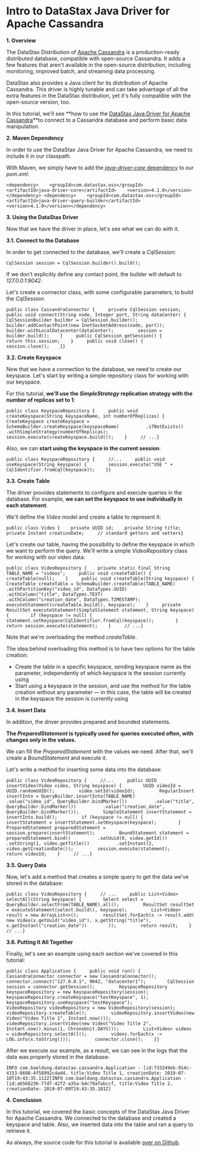 
Intro to DataStax Java Driver for Apache Cassandra
==================================================

​**1. Overview**

The DataStax Distribution of [Apache
Cassandra](https://www.baeldung.com/cassandra-with-java) is a
production-ready distributed database, compatible with open-source
Cassandra. It adds a few features that aren't available in the
open-source distribution, including monitoring, improved batch, and
streaming data processing.

DataStax also provides a Java client for its distribution of Apache
Cassandra. This driver is highly tunable and can take advantage of all
the extra features in the DataStax distribution, yet it's fully
compatible with the open-source version, too.

In this tutorial, we'll see **how to use the [DataStax Java Driver for
Apache Cassandra](https://github.com/datastax/java-driver)**to connect
to a Cassandra database and perform basic data manipulation.

​**2. Maven Dependency**

In order to use the DataStax Java Driver for Apache Cassandra, we need
to include it in our classpath.

With Maven, we simply have to add the [*java-driver-core*
dependency](https://search.maven.org/search?q=g:com.datastax.oss%20a:java-driver-core)
to our *pom.xml*:

    <dependency>    <groupId>com.datastax.oss</groupId>    <artifactId>java-driver-core</artifactId>    <version>4.1.0</version></dependency> <dependency>    <groupId>com.datastax.oss</groupId>    <artifactId>java-driver-query-builder</artifactId>    <version>4.1.0</version></dependency>

​**3. Using the DataStax Driver**

Now that we have the driver in place, let's see what we can do with it.

**3.1. Connect to the Database**

In order to get connected to the database, we'll create a *CqlSession*:

    CqlSession session = CqlSession.builder().build();

If we don't explicitly define any contact point, the builder will
default to *127.0.0.1:9042*.

Let's create a connector class, with some configurable parameters, to
build the *CqlSession*:

    public class CassandraConnector {     private CqlSession session;     public void connect(String node, Integer port, String dataCenter) {        CqlSessionBuilder builder = CqlSession.builder();        builder.addContactPoint(new InetSocketAddress(node, port));        builder.withLocalDatacenter(dataCenter);         session = builder.build();    }     public CqlSession getSession() {        return this.session;    }     public void close() {        session.close();    }}

**3.2. Create Keyspace**

Now that we have a connection to the database, we need to create our
keyspace. Let's start by writing a simple repository class for working
with our keyspace.

For this tutorial, **we'll use the *SimpleStrategy* replication strategy
with the number of replicas set to 1**:

    public class KeyspaceRepository {     public void createKeyspace(String keyspaceName, int numberOfReplicas) {        CreateKeyspace createKeyspace = SchemaBuilder.createKeyspace(keyspaceName)          .ifNotExists()          .withSimpleStrategy(numberOfReplicas);         session.execute(createKeyspace.build());    }     // ...}

Also, we can **start using the keyspace in the current session**:

    public class KeyspaceRepository {     //...     public void useKeyspace(String keyspace) {        session.execute("USE " + CqlIdentifier.fromCql(keyspace));    }}

**3.3. Create Table**

The driver provides statements to configure and execute queries in the
database. For example, **we can set the keyspace to use individually in
each statement**.

We'll define the *Video* model and create a table to represent it:

    public class Video {    private UUID id;    private String title;    private Instant creationDate;     // standard getters and setters}

Let's create our table, having the possibility to define the keyspace in
which we want to perform the query. We'll write a simple
*VideoRepository* class for working with our video data:

    public class VideoRepository {    private static final String TABLE_NAME = "videos";     public void createTable() {        createTable(null);    }     public void createTable(String keyspace) {        CreateTable createTable = SchemaBuilder.createTable(TABLE_NAME)          .withPartitionKey("video_id", DataTypes.UUID)          .withColumn("title", DataTypes.TEXT)          .withColumn("creation_date", DataTypes.TIMESTAMP);         executeStatement(createTable.build(), keyspace);    }     private ResultSet executeStatement(SimpleStatement statement, String keyspace) {        if (keyspace != null) {            statement.setKeyspace(CqlIdentifier.fromCql(keyspace));        }         return session.execute(statement);    }     // ...}

Note that we're overloading the method *createTable*.

The idea behind overloading this method is to have two options for the
table creation:

-   Create the table in a specific keyspace, sending keyspace name as
    the parameter, independently of which keyspace is the session
    currently using
-   Start using a keyspace in the session, and use the method for the
    table creation without any parameter — in this case, the table will
    be created in the keyspace the session is currently using

**3.4. Insert Data**

In addition, the driver provides prepared and bounded statements.

**The *PreparedStatement* is typically used for queries executed often,
with changes only in the values.**

We can fill the *PreparedStatement* with the values we need. After that,
we'll create a *BoundStatement* and execute it.

Let's write a method for inserting some data into the database:

    public class VideoRepository {     //...     public UUID insertVideo(Video video, String keyspace) {        UUID videoId = UUID.randomUUID();         video.setId(videoId);         RegularInsert insertInto = QueryBuilder.insertInto(TABLE_NAME)          .value("video_id", QueryBuilder.bindMarker())          .value("title", QueryBuilder.bindMarker())          .value("creation_date", QueryBuilder.bindMarker());         SimpleStatement insertStatement = insertInto.build();         if (keyspace != null) {            insertStatement = insertStatement.setKeyspace(keyspace);        }         PreparedStatement preparedStatement = session.prepare(insertStatement);         BoundStatement statement = preparedStatement.bind()          .setUuid(0, video.getId())          .setString(1, video.getTitle())          .setInstant(2, video.getCreationDate());         session.execute(statement);         return videoId;    }     // ...}

**3.5. Query Data**

Now, let's add a method that creates a simple query to get the data
we've stored in the database:

    public class VideoRepository {     // ...     public List<Video> selectAll(String keyspace) {        Select select = QueryBuilder.selectFrom(TABLE_NAME).all();         ResultSet resultSet = executeStatement(select.build(), keyspace);         List<Video> result = new ArrayList<>();         resultSet.forEach(x -> result.add(            new Video(x.getUuid("video_id"), x.getString("title"), x.getInstant("creation_date"))        ));         return result;    }     // ...}

**3.6. Putting It All Together**

Finally, let's see an example using each section we've covered in this
tutorial:

    public class Application {     public void run() {        CassandraConnector connector = new CassandraConnector();        connector.connect("127.0.0.1", 9042, "datacenter1");        CqlSession session = connector.getSession();         KeyspaceRepository keyspaceRepository = new KeyspaceRepository(session);         keyspaceRepository.createKeyspace("testKeyspace", 1);        keyspaceRepository.useKeyspace("testKeyspace");         VideoRepository videoRepository = new VideoRepository(session);         videoRepository.createTable();         videoRepository.insertVideo(new Video("Video Title 1", Instant.now()));        videoRepository.insertVideo(new Video("Video Title 2",          Instant.now().minus(1, ChronoUnit.DAYS)));         List<Video> videos = videoRepository.selectAll();         videos.forEach(x -> LOG.info(x.toString()));         connector.close();    }}

After we execute our example, as a result, we can see in the logs that
the data was properly stored in the database:

    INFO com.baeldung.datastax.cassandra.Application - [id:733249eb-914c-4153-8698-4f58992c4ad4, title:Video Title 1, creationDate: 2019-07-10T19:43:35.112Z]INFO com.baeldung.datastax.cassandra.Application - [id:a6568236-77d7-42f2-a35a-b4c79afabccf, title:Video Title 2, creationDate: 2019-07-09T19:43:35.181Z]

**​4. Conclusion**

In this tutorial, we covered the basic concepts of the DataStax Java
Driver for Apache Cassandra. We connected to the database and created a
keyspace and table. Also, we inserted data into the table and ran a
query to retrieve it.

As always, the source code for this tutorial is available [over on
Github](https://github.com/fenago/apache-cassandra-intellij/tree/master/java-cassandra).

